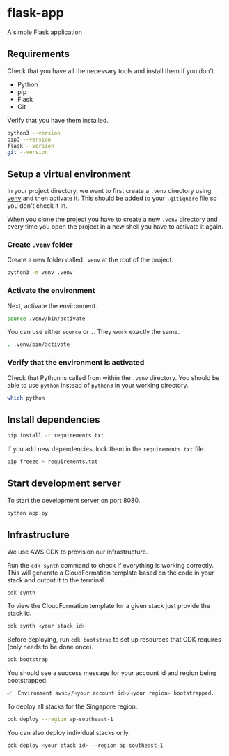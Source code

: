 # flask-app

A simple Flask application

## Requirements

Check that you have all the necessary tools and install them if you don't.

- Python
- pip
- Flask
- Git

Verify that you have them installed.

```sh
python3 --version
pip3 --version
flask --version
git --version
```

## Setup a virtual environment

In your project directory, we want to first create a `.venv` directory using [venv](https://docs.python.org/3/library/venv.html) and then activate it. This should be added to your `.gitignore` file so you don't check it in.

When you clone the project you have to create a new `.venv` directory and every time you open the project in a new shell you have to activate it again.

### Create `.venv` folder

Create a new folder called `.venv` at the root of the project.

```sh
python3 -m venv .venv
```

### Activate the environment

Next, activate the environment.

```sh
source .venv/bin/activate
```

You can use either `source` or `.`. They work exactly the same.

```sh
. .venv/bin/activate
```

### Verify that the environment is activated

Check that Python is called from within the `.venv` directory. You should be able to use `python` instead of `python3` in your working directory.

```sh
which python
```

## Install dependencies

```sh
pip install -r requirements.txt
```

If you add new dependencies, lock them in the `requirements.txt` file.

```sh
pip freeze > requirements.txt
```

## Start development server

To start the development server on port 8080.

```sh
python app.py
```

## Infrastructure

We use AWS CDK to provision our infrastructure.

Run the `cdk synth` command to check if everything is working correctly. This will generate a CloudFormation template based on the code in your stack and output it to the terminal.

```sh
cdk synth
```

To view the CloudFormation template for a given stack just provide the stack id.

```sh
cdk synth <your stack id>
```

Before deploying, run `cdk bootstrap` to set up resources that CDK requires (only needs to be done once).

```sh
cdk bootstrap
```

You should see a success message for your account id and region being bootstrapped.

```sh
✅  Environment aws://<your account id>/<your region> bootstrapped.
```

To deploy all stacks for the Singapore region.

```sh
cdk deploy --region ap-southeast-1
```

You can also deploy individual stacks only.

```sh
cdk deploy <your stack id> --region ap-southeast-1
```
